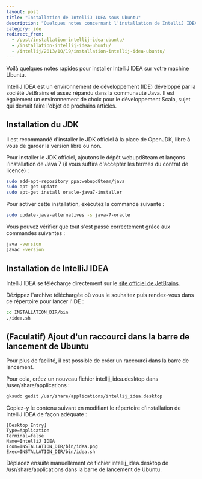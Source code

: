```yaml
---
layout: post
title: "Installation de IntelliJ IDEA sous Ubuntu"
description: "Quelques notes concernant l'installation de IntelliJ IDEA sous Ubuntu : installation du JDK, de l'IDE et ajout d'un raccourci dans la barre de lancement de Unity."
category: ide
redirect_from:
  - /post/installation-intellij-idea-ubuntu/
  - /installation-intellij-idea-ubuntu/
  - /intellij/2013/10/19/installation-intellij-idea-ubuntu/
---
```


Voilà quelques notes rapides pour installer IntelliJ IDEA sur votre machine Ubuntu.

IntelliJ IDEA est un environnement de développement (IDE) développé par la société JetBrains et assez répandu dans la communauté Java. Il est également un environnement de choix pour le développement Scala, sujet qui devrait faire l'objet de prochains articles.

## Installation du JDK

Il est recommandé d'installer le JDK officiel à la place de OpenJDK, libre à vous de garder la version libre ou non.

Pour installer le JDK officiel, ajoutons le dépôt webupd8team et lançons l'installation de Java 7 (il vous suffira d'accepter les termes du contrat de licence) :

```sh
sudo add-apt-repository ppa:webupd8team/java
sudo apt-get update
sudo apt-get install oracle-java7-installer
```

Pour activer cette installation, exécutez la commande suivante :

```sh
sudo update-java-alternatives -s java-7-oracle
```

Vous pouvez vérifier que tout s'est passé correctement grâce aux commandes suivantes :

```sh
java -version
javac -version
```

## Installation de IntelliJ IDEA

IntelliJ IDEA se télécharge directement sur le [site officiel de JetBrains](http://www.jetbrains.com/idea/download/ "Téléchargement de IntelliJ IDEA").

Dézippez l'archive téléchargée où vous le souhaitez puis rendez-vous dans ce répertoire pour lancer l'IDE :

```sh
cd INSTALLATION_DIR/bin
./idea.sh
```

## (Faculatif) Ajout d'un raccourci dans la barre de lancement de Ubuntu

Pour plus de facilité, il est possible de créer un raccourci dans la barre de lancement.

Pour cela, créez un nouveau fichier intellij_idea.desktop dans /user/share/applications :

```sh
gksudo gedit /usr/share/applications/intellij_idea.desktop
```

Copiez-y le contenu suivant en modifiant le répertoire d'installation de IntelliJ IDEA de façon adéquate :

```text
[Desktop Entry]
Type=Application
Terminal=false
Name=IntelliJ IDEA
Icon=INSTALLATION_DIR/bin/idea.png
Exec=INSTALLATION_DIR/bin/idea.sh
```

Déplacez ensuite manuellement ce fichier intellij_idea.desktop de /usr/share/applications dans la barre de lancement de Ubuntu.

